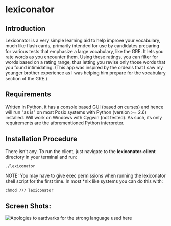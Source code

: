 # lexiconator

## Introduction

Lexiconator is a very simple learning aid to help improve your vocabulary, much like flash cards, primarily intended for use by candidates preparing for various tests that emphasize a large vocabulary, like the GRE. It lets you rate words as you encounter them. Using these ratings, you can filter for words based on a rating range, thus letting you revise only those words that you found intimidating. (This app was inspired by the ordeals that I saw my younger brother experience as I was helping him prepare for the vocabulary section of the GRE.)

## Requirements

Written in Python, it has a console based GUI (based on curses) and hence will run "as is" on most Posix systems with Python (version >= 2.6) installed. Will work on Windows with Cygwin (not tested). As such, its only requirements are the aforementioned Python interpreter.

## Installation Procedure

There isn't any. To run the client, just navigate to the **lexiconator-client** directory in your terminal and run:

`
./lexiconator
`

NOTE: You may have to give exec permissions when running the lexiconator shell script for the first time. In most *nix like systems you can do this with:

`
chmod 777 lexiconator
`

## Screen Shots:

![Apologies to aardvarks for the strong language used here](http://www.balajeerc.info/lexiconator-scrn.png)



